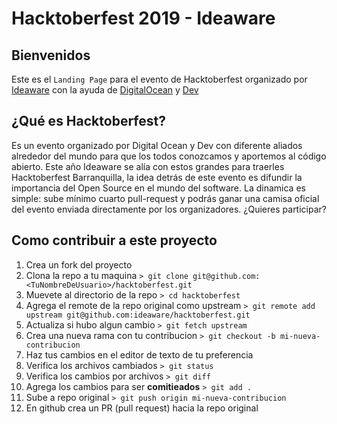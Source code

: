 # Hacktoberfest 2019 - Ideaware

## Bienvenidos

Este es el `Landing Page` para el evento de Hacktoberfest organizado por [Ideaware](https://ideaware.co) con la ayuda de [DigitalOcean](https://www.digitalocean.com) y [Dev](https://dev.to)

## ¿Qué es Hacktoberfest?

Es un evento organizado por Digital Ocean y Dev con diferente aliados alrededor del mundo para que los todos conozcamos y aportemos al código abierto. Este año Ideaware se alía con estos grandes para traerles Hacktoberfest Barranquilla, la idea detrás de este evento es difundir la importancia del Open Source en el mundo del software. La dinamica es simple: sube mínimo cuarto pull-request y podrás ganar una camisa oficial del evento enviada directamente por los organizadores. ¿Quieres participar?

## Como contribuir a este proyecto

1. Crea un fork del proyecto
2. Clona la repo a tu maquina ```> git clone git@github.com:<TuNombreDeUsuario>/hacktoberfest.git ```
3. Muevete al directorio de la repo ```> cd hacktoberfest ```
4. Agrega el remote de la repo original como upstream ```> git remote add upstream git@github.com:ideaware/hacktoberfest.git```
5. Actualiza si hubo algun cambio ```> git fetch upstream```
6. Crea una nueva rama con tu contribucion ```> git checkout -b mi-nueva-contribucion```
7. Haz tus cambios en el editor de texto de tu preferencia
8. Verifica los archivos cambiados ```> git status```
9. Verifica los cambios por archivos ```> git diff```
10. Agrega los cambios para ser **comitieados**  ```> git add .```
11. Sube a repo original ```> git push origin mi-nueva-contribucion```
12. En github crea un PR (pull request) hacia la repo original

